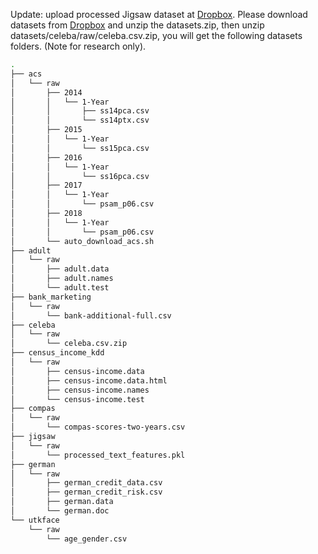 Update: upload processed Jigsaw dataset at [Dropbox](https://www.dropbox.com/scl/fi/wzpcv16lujxog4x29qorg/processed_text_features.pkl?rlkey=29yrv6tm0ncmdb7oc67ofp41b&st=z810d5qo&dl=0).
Please download datasets from [Dropbox](https://www.dropbox.com/s/4m26g7gfgp9mimr/datasets.zip?dl=0) and unzip the datasets.zip, then unzip datasets/celeba/raw/celeba.csv.zip, you will get the following datasets folders. (Note for research only).


```bash
.
├── acs
│   └── raw
│       ├── 2014
│       │   └── 1-Year
│       │       ├── ss14pca.csv
│       │       └── ss14ptx.csv
│       ├── 2015
│       │   └── 1-Year
│       │       └── ss15pca.csv
│       ├── 2016
│       │   └── 1-Year
│       │       └── ss16pca.csv
│       ├── 2017
│       │   └── 1-Year
│       │       └── psam_p06.csv
│       ├── 2018
│       │   └── 1-Year
│       │       └── psam_p06.csv
│       └── auto_download_acs.sh
├── adult
│   └── raw
│       ├── adult.data
│       ├── adult.names
│       └── adult.test
├── bank_marketing
│   └── raw
│       └── bank-additional-full.csv
├── celeba
│   └── raw
│       └── celeba.csv.zip
├── census_income_kdd
│   └── raw
│       ├── census-income.data
│       ├── census-income.data.html
│       ├── census-income.names
│       └── census-income.test
├── compas
│   └── raw
│       └── compas-scores-two-years.csv
├── jigsaw
│   └── raw
│       └── processed_text_features.pkl
├── german
│   └── raw
│       ├── german_credit_data.csv
│       ├── german_credit_risk.csv
│       ├── german.data
│       └── german.doc
└── utkface
    └── raw
        └── age_gender.csv
```
